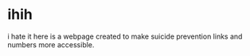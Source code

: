 # ihih
i hate it here is a webpage created to make suicide prevention links and numbers more accessible.
